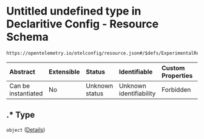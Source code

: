 # Untitled undefined type in Declaritive Config - Resource Schema

```txt
https://opentelemetry.io/otelconfig/resource.json#/$defs/ExperimentalResourceDetector/patternProperties/.*
```



| Abstract            | Extensible | Status         | Identifiable            | Custom Properties | Additional Properties | Access Restrictions | Defined In                                                        |
| :------------------ | :--------- | :------------- | :---------------------- | :---------------- | :-------------------- | :------------------ | :---------------------------------------------------------------- |
| Can be instantiated | No         | Unknown status | Unknown identifiability | Forbidden         | Allowed               | none                | [resource.json\*](../schema/resource.json "open original schema") |

## .\* Type

`object` ([Details](resource-defs-experimentalresourcedetector-patternproperties-.md))
